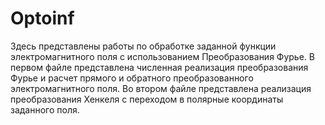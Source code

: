 # Optoinf
Здесь представлены работы по обработке заданной функции электромагнитного поля с использованием Преобразования Фурье. В первом файле представлена численная реализация преобразования Фурье и расчет прямого и обратного преобразованного электромагнитного поля. Во втором файле представлена реализация преобразования Хенкеля с переходом в полярные координаты заданного поля.
